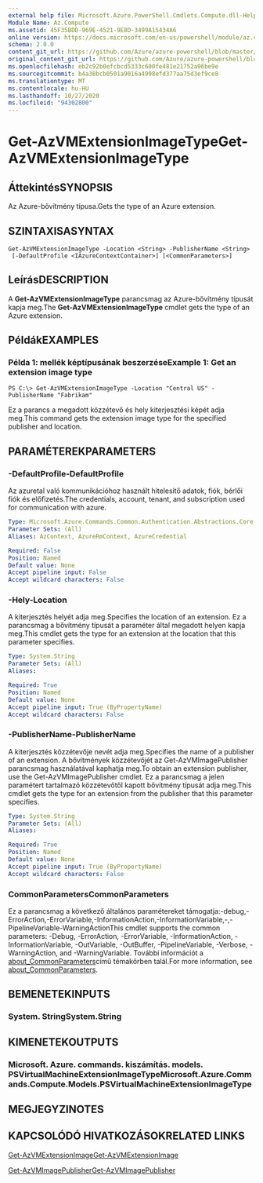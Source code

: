```yaml
---
external help file: Microsoft.Azure.PowerShell.Cmdlets.Compute.dll-Help.xml
Module Name: Az.Compute
ms.assetid: 45F35BDD-969E-4521-9E8D-3499A15434A6
online version: https://docs.microsoft.com/en-us/powershell/module/az.compute/get-azvmextensionimagetype
schema: 2.0.0
content_git_url: https://github.com/Azure/azure-powershell/blob/master/src/Compute/Compute/help/Get-AzVMExtensionImageType.md
original_content_git_url: https://github.com/Azure/azure-powershell/blob/master/src/Compute/Compute/help/Get-AzVMExtensionImageType.md
ms.openlocfilehash: eb2c92b0efcbcd5333c600fe481e21752a96be9e
ms.sourcegitcommit: b4a38bcb0501a9016a4998efd377aa75d3ef9ce8
ms.translationtype: MT
ms.contentlocale: hu-HU
ms.lasthandoff: 10/27/2020
ms.locfileid: "94302800"
---
```

# <span data-ttu-id="0d1c1-101">Get-AzVMExtensionImageType</span><span class="sxs-lookup"><span data-stu-id="0d1c1-101">Get-AzVMExtensionImageType</span></span>

## <span data-ttu-id="0d1c1-102">Áttekintés</span><span class="sxs-lookup"><span data-stu-id="0d1c1-102">SYNOPSIS</span></span>
<span data-ttu-id="0d1c1-103">Az Azure-bővítmény típusa.</span><span class="sxs-lookup"><span data-stu-id="0d1c1-103">Gets the type of an Azure extension.</span></span>

## <span data-ttu-id="0d1c1-104">SZINTAXISA</span><span class="sxs-lookup"><span data-stu-id="0d1c1-104">SYNTAX</span></span>

```
Get-AzVMExtensionImageType -Location <String> -PublisherName <String>
 [-DefaultProfile <IAzureContextContainer>] [<CommonParameters>]
```

## <span data-ttu-id="0d1c1-105">Leírás</span><span class="sxs-lookup"><span data-stu-id="0d1c1-105">DESCRIPTION</span></span>
<span data-ttu-id="0d1c1-106">A **Get-AzVMExtensionImageType** parancsmag az Azure-bővítmény típusát kapja meg.</span><span class="sxs-lookup"><span data-stu-id="0d1c1-106">The **Get-AzVMExtensionImageType** cmdlet gets the type of an Azure extension.</span></span>

## <span data-ttu-id="0d1c1-107">Példák</span><span class="sxs-lookup"><span data-stu-id="0d1c1-107">EXAMPLES</span></span>

### <span data-ttu-id="0d1c1-108">Példa 1: mellék képtípusának beszerzése</span><span class="sxs-lookup"><span data-stu-id="0d1c1-108">Example 1: Get an extension image type</span></span>
```
PS C:\> Get-AzVMExtensionImageType -Location "Central US" -PublisherName "Fabrikam"
```

<span data-ttu-id="0d1c1-109">Ez a parancs a megadott közzétevő és hely kiterjesztési képét adja meg.</span><span class="sxs-lookup"><span data-stu-id="0d1c1-109">This command gets the extension image type for the specified publisher and location.</span></span>

## <span data-ttu-id="0d1c1-110">PARAMÉTEREK</span><span class="sxs-lookup"><span data-stu-id="0d1c1-110">PARAMETERS</span></span>

### <span data-ttu-id="0d1c1-111">-DefaultProfile</span><span class="sxs-lookup"><span data-stu-id="0d1c1-111">-DefaultProfile</span></span>
<span data-ttu-id="0d1c1-112">Az azuretal való kommunikációhoz használt hitelesítő adatok, fiók, bérlői fiók és előfizetés.</span><span class="sxs-lookup"><span data-stu-id="0d1c1-112">The credentials, account, tenant, and subscription used for communication with azure.</span></span>

```yaml
Type: Microsoft.Azure.Commands.Common.Authentication.Abstractions.Core.IAzureContextContainer
Parameter Sets: (All)
Aliases: AzContext, AzureRmContext, AzureCredential

Required: False
Position: Named
Default value: None
Accept pipeline input: False
Accept wildcard characters: False
```

### <span data-ttu-id="0d1c1-113">-Hely</span><span class="sxs-lookup"><span data-stu-id="0d1c1-113">-Location</span></span>
<span data-ttu-id="0d1c1-114">A kiterjesztés helyét adja meg.</span><span class="sxs-lookup"><span data-stu-id="0d1c1-114">Specifies the location of an extension.</span></span>
<span data-ttu-id="0d1c1-115">Ez a parancsmag a bővítmény típusát a paraméter által megadott helyen kapja meg.</span><span class="sxs-lookup"><span data-stu-id="0d1c1-115">This cmdlet gets the type for an extension at the location that this parameter specifies.</span></span>

```yaml
Type: System.String
Parameter Sets: (All)
Aliases:

Required: True
Position: Named
Default value: None
Accept pipeline input: True (ByPropertyName)
Accept wildcard characters: False
```

### <span data-ttu-id="0d1c1-116">-PublisherName</span><span class="sxs-lookup"><span data-stu-id="0d1c1-116">-PublisherName</span></span>
<span data-ttu-id="0d1c1-117">A kiterjesztés közzétevője nevét adja meg.</span><span class="sxs-lookup"><span data-stu-id="0d1c1-117">Specifies the name of a publisher of an extension.</span></span>
<span data-ttu-id="0d1c1-118">A bővítmények közzétevőjét az Get-AzVMImagePublisher parancsmag használatával kaphatja meg.</span><span class="sxs-lookup"><span data-stu-id="0d1c1-118">To obtain an extension publisher, use the Get-AzVMImagePublisher cmdlet.</span></span>
<span data-ttu-id="0d1c1-119">Ez a parancsmag a jelen paramétert tartalmazó közzétevőtől kapott bővítmény típusát adja meg.</span><span class="sxs-lookup"><span data-stu-id="0d1c1-119">This cmdlet gets the type for an extension from the publisher that this parameter specifies.</span></span>

```yaml
Type: System.String
Parameter Sets: (All)
Aliases:

Required: True
Position: Named
Default value: None
Accept pipeline input: True (ByPropertyName)
Accept wildcard characters: False
```

### <span data-ttu-id="0d1c1-120">CommonParameters</span><span class="sxs-lookup"><span data-stu-id="0d1c1-120">CommonParameters</span></span>
<span data-ttu-id="0d1c1-121">Ez a parancsmag a következő általános paramétereket támogatja:-debug,-ErrorAction,-ErrorVariable,-InformationAction,-InformationVariable,-,-PipelineVariable-WarningAction</span><span class="sxs-lookup"><span data-stu-id="0d1c1-121">This cmdlet supports the common parameters: -Debug, -ErrorAction, -ErrorVariable, -InformationAction, -InformationVariable, -OutVariable, -OutBuffer, -PipelineVariable, -Verbose, -WarningAction, and -WarningVariable.</span></span> <span data-ttu-id="0d1c1-122">További információt a [about_CommonParameters](http://go.microsoft.com/fwlink/?LinkID=113216)című témakörben talál.</span><span class="sxs-lookup"><span data-stu-id="0d1c1-122">For more information, see [about_CommonParameters](http://go.microsoft.com/fwlink/?LinkID=113216).</span></span>

## <span data-ttu-id="0d1c1-123">BEMENETEK</span><span class="sxs-lookup"><span data-stu-id="0d1c1-123">INPUTS</span></span>

### <span data-ttu-id="0d1c1-124">System. String</span><span class="sxs-lookup"><span data-stu-id="0d1c1-124">System.String</span></span>

## <span data-ttu-id="0d1c1-125">KIMENETEK</span><span class="sxs-lookup"><span data-stu-id="0d1c1-125">OUTPUTS</span></span>

### <span data-ttu-id="0d1c1-126">Microsoft. Azure. commands. kiszámítás. models. PSVirtualMachineExtensionImageType</span><span class="sxs-lookup"><span data-stu-id="0d1c1-126">Microsoft.Azure.Commands.Compute.Models.PSVirtualMachineExtensionImageType</span></span>

## <span data-ttu-id="0d1c1-127">MEGJEGYZI</span><span class="sxs-lookup"><span data-stu-id="0d1c1-127">NOTES</span></span>

## <span data-ttu-id="0d1c1-128">KAPCSOLÓDÓ HIVATKOZÁSOK</span><span class="sxs-lookup"><span data-stu-id="0d1c1-128">RELATED LINKS</span></span>

[<span data-ttu-id="0d1c1-129">Get-AzVMExtensionImage</span><span class="sxs-lookup"><span data-stu-id="0d1c1-129">Get-AzVMExtensionImage</span></span>](./Get-AzVMExtensionImage.md)

[<span data-ttu-id="0d1c1-130">Get-AzVMImagePublisher</span><span class="sxs-lookup"><span data-stu-id="0d1c1-130">Get-AzVMImagePublisher</span></span>](./Get-AzVMImagePublisher.md)


